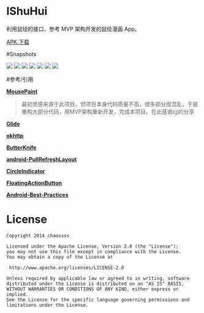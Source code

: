 # IShuHui

利用鼠绘的接口，参考 MVP 架构开发的鼠绘漫画 App。

[APK 下载](http://fir.im/mwvp?release_id=56b4dbbd748aac718000000b)

#Snapshots

![](snapshots/1.png) ![](snapshots/2.png) ![](snapshots/3.png) ![](snapshots/4.png) ![](snapshots/5.png) ![](snapshots/6.png) ![](snapshots/7.png)

#参考/引用

[**MousePaint**](https://github.com/android-cjj/MousePaint)

> 最初灵感来源于此项目，但项目本身代码质量不高，很多部分很混乱，于是重构大部分代码，用MVP架构重新开发，完成本项目。在此感谢cjj的分享

[**Glide**](https://github.com/bumptech/glide)

[**okhttp**](https://github.com/square/okhttp)

[**ButterKnife**](https://github.com/JakeWharton/butterknife)

[**android-PullRefreshLayout**](https://github.com/baoyongzhang/android-PullRefreshLayout)

[**CircleIndicator**](https://github.com/ongakuer/CircleIndicator)

[**FloatingActionButton**](https://github.com/makovkastar/FloatingActionButton)

[**Android-Best-Practices**](https://github.com/tianzhijiexian/Android-Best-Practices)

License
============

    Copyright 2014 chaossss

	Licensed under the Apache License, Version 2.0 (the "License");
	you may not use this file except in compliance with the License.
	You may obtain a copy of the License at

     http://www.apache.org/licenses/LICENSE-2.0

	Unless required by applicable law or agreed to in writing, software
	distributed under the License is distributed on an "AS IS" BASIS,
	WITHOUT WARRANTIES OR CONDITIONS OF ANY KIND, either express or implied.
	See the License for the specific language governing permissions and
	limitations under the License.
